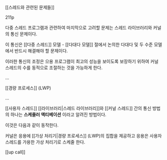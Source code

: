 [[스레드와 관련된 문제들]]

211p

다중 스레드 프로그램과 관련하여 마지막으로 고려할 문제는 스레드 라이브러리와 커널의 통신 문제이다.

이 통신은 [[다중 스레드]] 모델 - [[다대다 모델]] 절에서 논의한 다대다 및 두 수준 모델에서 반드시 해결해야 할 문제이다.

이러한 통신의 조정은 으용 프로그램이 최고의 성능을 보이도록 보장하기 위하여 커널 스레드의 수를 동적으로 조절하는 것을 가능하게 한다.

...

[[경량 프로세스]] (LWP)

...

[[사용자 스레드]] [[라이브러리|스레드 라이브러리]]와 [[커널 스레드]] 간의 통신 방법의 하나는 **스케줄러 액티베이션** 이라고 알려진 방법이다.

이것은 다음과 같이 동작한다.

커널은 응용에 [[가상 처리기|경량 프로세스]] (LWP)의 집합을 제공하고 응용은 사용자 스레드를 가용한 가상 처리기로 스케줄 한다.

[[up call]]




